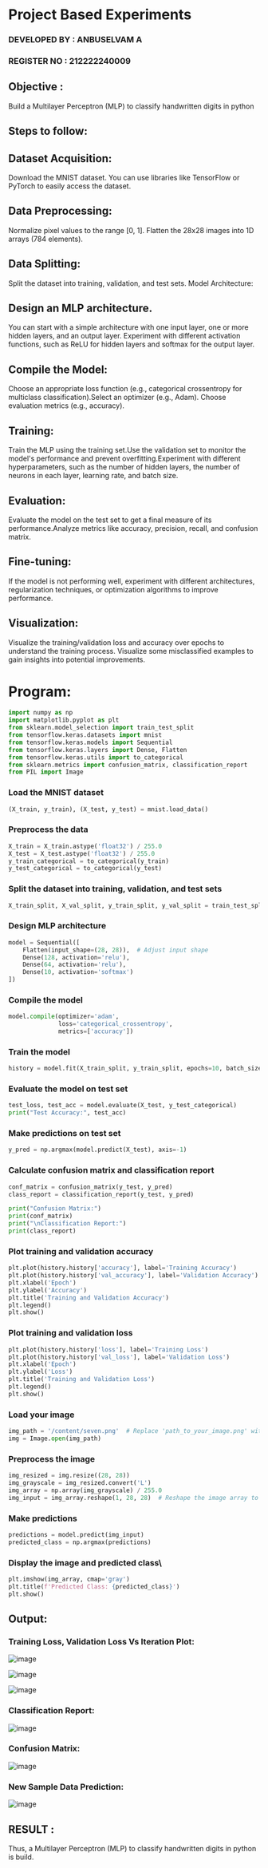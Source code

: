 # Project Based Experiments

### DEVELOPED BY : ANBUSELVAM A
### REGISTER NO : 212222240009

## Objective :
 Build a Multilayer Perceptron (MLP) to classify handwritten digits in python
 
## Steps to follow:
## Dataset Acquisition:
Download the MNIST dataset. You can use libraries like TensorFlow or PyTorch to easily access the dataset.
## Data Preprocessing:
Normalize pixel values to the range [0, 1].
Flatten the 28x28 images into 1D arrays (784 elements).
## Data Splitting:

Split the dataset into training, validation, and test sets.
Model Architecture:
## Design an MLP architecture. 
You can start with a simple architecture with one input layer, one or more hidden layers, and an output layer.
Experiment with different activation functions, such as ReLU for hidden layers and softmax for the output layer.
## Compile the Model:
Choose an appropriate loss function (e.g., categorical crossentropy for multiclass classification).Select an optimizer (e.g., Adam).
Choose evaluation metrics (e.g., accuracy).
## Training:
Train the MLP using the training set.Use the validation set to monitor the model's performance and prevent overfitting.Experiment with different hyperparameters, such as the number of hidden layers, the number of neurons in each layer, learning rate, and batch size.
## Evaluation:

Evaluate the model on the test set to get a final measure of its performance.Analyze metrics like accuracy, precision, recall, and confusion matrix.
## Fine-tuning:
If the model is not performing well, experiment with different architectures, regularization techniques, or optimization algorithms to improve performance.
## Visualization:
Visualize the training/validation loss and accuracy over epochs to understand the training process. Visualize some misclassified examples to gain insights into potential improvements.

# Program:
```python
import numpy as np
import matplotlib.pyplot as plt
from sklearn.model_selection import train_test_split
from tensorflow.keras.datasets import mnist
from tensorflow.keras.models import Sequential
from tensorflow.keras.layers import Dense, Flatten
from tensorflow.keras.utils import to_categorical
from sklearn.metrics import confusion_matrix, classification_report
from PIL import Image
```
### Load the MNIST dataset
```py
(X_train, y_train), (X_test, y_test) = mnist.load_data()
```
### Preprocess the data
```py
X_train = X_train.astype('float32') / 255.0
X_test = X_test.astype('float32') / 255.0
y_train_categorical = to_categorical(y_train)
y_test_categorical = to_categorical(y_test)
```

### Split the dataset into training, validation, and test sets
```py
X_train_split, X_val_split, y_train_split, y_val_split = train_test_split(X_train, y_train_categorical, test_size=0.1, random_state=42)
```

### Design MLP architecture
```py
model = Sequential([
    Flatten(input_shape=(28, 28)),  # Adjust input shape
    Dense(128, activation='relu'),
    Dense(64, activation='relu'),
    Dense(10, activation='softmax')
])
```
### Compile the model
```py
model.compile(optimizer='adam',
              loss='categorical_crossentropy',
              metrics=['accuracy'])
```
### Train the model
```py
history = model.fit(X_train_split, y_train_split, epochs=10, batch_size=128, validation_data=(X_val_split, y_val_split))
```
### Evaluate the model on test set
```py
test_loss, test_acc = model.evaluate(X_test, y_test_categorical)
print("Test Accuracy:", test_acc)
```
### Make predictions on test set
```py
y_pred = np.argmax(model.predict(X_test), axis=-1)
```
### Calculate confusion matrix and classification report
```py
conf_matrix = confusion_matrix(y_test, y_pred)
class_report = classification_report(y_test, y_pred)

print("Confusion Matrix:")
print(conf_matrix)
print("\nClassification Report:")
print(class_report)
```
### Plot training and validation accuracy
```py
plt.plot(history.history['accuracy'], label='Training Accuracy')
plt.plot(history.history['val_accuracy'], label='Validation Accuracy')
plt.xlabel('Epoch')
plt.ylabel('Accuracy')
plt.title('Training and Validation Accuracy')
plt.legend()
plt.show()
```
### Plot training and validation loss
```py
plt.plot(history.history['loss'], label='Training Loss')
plt.plot(history.history['val_loss'], label='Validation Loss')
plt.xlabel('Epoch')
plt.ylabel('Loss')
plt.title('Training and Validation Loss')
plt.legend()
plt.show()
```
### Load your image
```py
img_path = '/content/seven.png'  # Replace 'path_to_your_image.png' with the path to your image file
img = Image.open(img_path)
```
### Preprocess the image
```py
img_resized = img.resize((28, 28))
img_grayscale = img_resized.convert('L')
img_array = np.array(img_grayscale) / 255.0
img_input = img_array.reshape(1, 28, 28)  # Reshape the image array to match the model's input shape
```
### Make predictions
```py
predictions = model.predict(img_input)
predicted_class = np.argmax(predictions)
```
### Display the image and predicted class\
```py
plt.imshow(img_array, cmap='gray')
plt.title(f'Predicted Class: {predicted_class}')
plt.show()
```
## Output:
### Training Loss, Validation Loss Vs Iteration Plot:
![image](https://github.com/KSPandian7/NN-Project-Based-Experiment/assets/113496887/06c04745-a6d0-4044-b6bb-3d1625702a3d)

![image](https://github.com/KSPandian7/NN-Project-Based-Experiment/assets/113496887/303ff706-e38b-41c6-a6ed-3baf80a0da51)

![image](https://github.com/KSPandian7/NN-Project-Based-Experiment/assets/113496887/60352c93-e656-475b-9067-44585dae6a60)

### Classification Report:
![image](https://github.com/KSPandian7/NN-Project-Based-Experiment/assets/113496887/39dab1f9-e4fb-44c8-bf44-c9eeb9e40bcf)

### Confusion Matrix:
![image](https://github.com/KSPandian7/NN-Project-Based-Experiment/assets/113496887/dcf8533b-0ef0-43f4-816b-cbbee5767f55)

### New Sample Data Prediction:
![image](https://github.com/KSPandian7/NN-Project-Based-Experiment/assets/113496887/697bb622-4f7e-4729-8b98-53fbdf7769a8)

## RESULT :
Thus, a Multilayer Perceptron (MLP) to classify handwritten digits in python is build.

